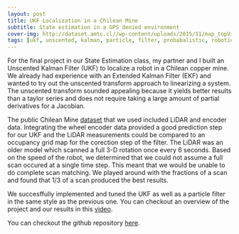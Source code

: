 ```yaml
---
layout: post
title: UKF Localization in a Chilean Mine
subtitle: State estimation in a GPS denied environment
cover-img: http://dataset.amtc.cl//wp-content/uploads/2015/11/map_topView.jpg
tags: [ukf, unscented, kalman, particle, filter, probabalistic, robotics, python, mining, autonomy]
---
```


For the final project in our State Estimation class, my partner and I built an Unscented Kalman Filter (UKF) to localize a robot in a Chilean copper mine. We already had experience with an Extended Kalman Filter (EKF) and wanted to try out the unscented transform approach to linearizing a system. The unscented transform sounded appealing because it yields better results than a taylor series and does not require taking a large amount of partial derivatives for a Jacobian. 

The public Chilean Mine [dataset](http://dataset.amtc.cl/) that we used included LiDAR and encoder data. Integrating the wheel encoder data provided a good prediction step for our UKF and the LiDAR measurements could be compared to an occupancy grid map for the corection step of the filter. The LiDAR was an older model which scanned a full 3-D rotation once every 6 seconds. Based on the speed of the robot, we determined that we could not assume a full scan occured at a single time step. This meant that we would be unable to do complete scan matching. We played around with the fractions of a scan and found that 1/3 of a scan produced the best results.  

We succesffully implemented and tuned the UKF as well as a particle filter in the same style as the previous one. You can checkout an overview of the project and our results in this [video](https://drive.google.com/file/d/1k3QqLXrcS_RzYz-ZXLEUlcOT1XIYHmOQ/view?ts=5ee7edce).

You can checkout the github repository [here](https://github.com/peterjohnsonhmc/E205/tree/master/Final%20Project).
